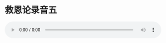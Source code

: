 # 救恩论录音五

<audio style="width: 100%;" preload="false" controls controlslist="nodownload"><source src="//cdn.wechat.edu.pl/audio/mp3/old/27406.mp3" type="audio/mpeg">Your browser does not support the audio element.</audio>


